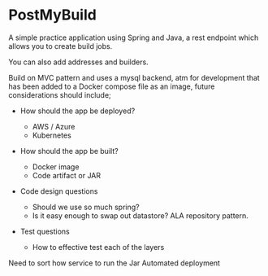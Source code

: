 # PostMyBuild 

A simple practice application using Spring and Java, a rest endpoint which allows you to create build jobs.

You can also add addresses and builders.

Build on MVC pattern and uses a mysql backend, atm for development that has been added to a Docker compose file as an image, future considerations should include;

* How should the app be deployed?
    * AWS / Azure
    * Kubernetes
    
* How should the app be built?
    * Docker image
    * Code artifact or JAR
    
* Code design questions
    * Should we use so much spring?
    * Is it easy enough to swap out datastore? ALA repository pattern.
    
* Test questions
    * How to effective test each of the layers


Need to sort how service to run the Jar
Automated deployment